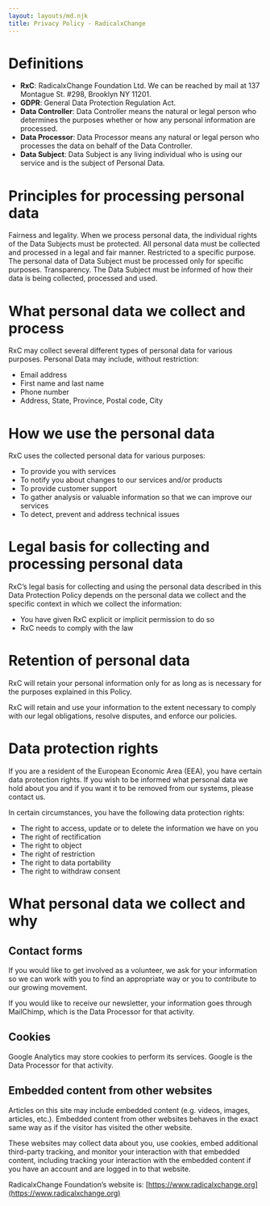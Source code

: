 ```yaml
---
layout: layouts/md.njk
title: Privacy Policy - RadicalxChange
---
```


# Definitions

- **RxC**: RadicalxChange Foundation Ltd. We can be reached by mail at 137 Montague St. #298, Brooklyn NY 11201.
- **GDPR**: General Data Protection Regulation Act.
- **Data Controller**: Data Controller means the natural or legal person who determines the purposes whether or how any personal information are processed.
- **Data Processor**: Data Processor means any natural or legal person who processes the data on behalf of the Data Controller.
- **Data Subject**: Data Subject is any living individual who is using our service and is the subject of Personal Data.

# Principles for processing personal data

Fairness and legality. When we process personal data, the individual rights of the Data Subjects must be protected. All personal data must be collected and processed in a legal and fair manner.
Restricted to a specific purpose. The personal data of Data Subject must be processed only for specific purposes.
Transparency. The Data Subject must be informed of how their data is being collected, processed and used.

# What personal data we collect and process

RxC may collect several different types of personal data for various purposes. Personal Data may include, without restriction:

- Email address
- First name and last name
- Phone number
- Address, State, Province, Postal code, City

# How we use the personal data

RxC uses the collected personal data for various purposes:

- To provide you with services
- To notify you about changes to our services and/or products
- To provide customer support
- To gather analysis or valuable information so that we can improve our services
- To detect, prevent and address technical issues

# Legal basis for collecting and processing personal data

RxC’s legal basis for collecting and using the personal data described in this Data Protection Policy depends on the personal data we collect and the specific context in which we collect the information:

- You have given RxC explicit or implicit permission to do so
- RxC needs to comply with the law

# Retention of personal data

RxC will retain your personal information only for as long as is necessary for the purposes explained in this Policy.

RxC will retain and use your information to the extent necessary to comply with our legal obligations, resolve disputes, and enforce our policies.

# Data protection rights

If you are a resident of the European Economic Area (EEA), you have certain data protection rights. If you wish to be informed what personal data we hold about you and if you want it to be removed from our systems, please contact us.

In certain circumstances, you have the following data protection rights:

- The right to access, update or to delete the information we have on you
- The right of rectification
- The right to object
- The right of restriction
- The right to data portability
- The right to withdraw consent

# What personal data we collect and why

## Contact forms

If you would like to get involved as a volunteer, we ask for your information so we can work with you to find an appropriate way or you to contribute to our growing movement.

If you would like to receive our newsletter, your information goes through MailChimp, which is the Data Processor for that activity.

## Cookies

Google Analytics may store cookies to perform its services. Google is the Data Processor for that activity.

## Embedded content from other websites

Articles on this site may include embedded content (e.g. videos, images, articles, etc.). Embedded content from other websites behaves in the exact same way as if the visitor has visited the other website.

These websites may collect data about you, use cookies, embed additional third-party tracking, and monitor your interaction with that embedded content, including tracking your interaction with the embedded content if you have an account and are logged in to that website.

RadicalxChange Foundation’s website is: [https://www.radicalxchange.org](https://www.radicalxchange.org)
